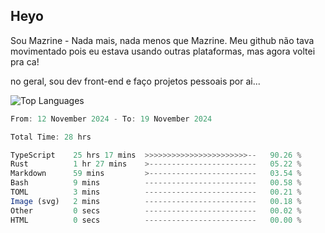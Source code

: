 ## Heyo

Sou Mazrine - Nada mais, nada menos que Mazrine.
Meu github não tava movimentado pois eu estava usando outras plataformas, mas agora voltei pra ca!

no geral, sou dev front-end e faço projetos pessoais por ai...

![Top Languages](https://github-readme-stats.vercel.app/api/top-langs/?username=mazrine&theme=tokyonight&layout=compact&langs_count=10)

<!--START_SECTION:waka-->

```typescript
From: 12 November 2024 - To: 19 November 2024

Total Time: 28 hrs

TypeScript    25 hrs 17 mins  >>>>>>>>>>>>>>>>>>>>>>>--   90.26 %
Rust          1 hr 27 mins    >------------------------   05.22 %
Markdown      59 mins         >------------------------   03.54 %
Bash          9 mins          -------------------------   00.58 %
TOML          3 mins          -------------------------   00.21 %
Image (svg)   2 mins          -------------------------   00.18 %
Other         0 secs          -------------------------   00.02 %
HTML          0 secs          -------------------------   00.00 %
```

<!--END_SECTION:waka-->

<!--
**Mazrine/Mazrine** is a ✨ _special_ ✨ repository because its `README.md` (this file) appears on your GitHub profile.

Here are some ideas to get you started:

- 🔭 I’m currently working on ...
- 🌱 I’m currently learning ...
- 👯 I’m looking to collaborate on ...
- 🤔 I’m looking for help with ...
- 💬 Ask me about ...
- 📫 How to reach me: ...
- 😄 Pronouns: ...
- ⚡ Fun fact: ...
-->
